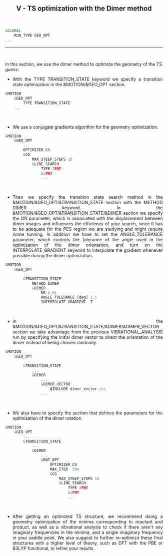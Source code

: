 <br>
<h2><p align="center"> V - TS optimization with the Dimer method </p></h2>

<br/>

```js
&GLOBAL
    RUN_TYPE GEO_OPT
...
```

---

<br/>
 
In this section, we use the dimer method to optimize the geometry of the TS guess:

- <p align="justify">With the TYPE TRANSITION_STATE keyword we specify a transition state optimization in the &MOTION/&GEO_OPT section.</p>

```js
&MOTION
    &GEO_OPT
        TYPE TRANSITION_STATE
    ...
```

<br/>
 
- <p align="justify">We use a conjugate gradients algorithm for the geometry optimization.</p>

```js
&MOTION
    &GEO_OPT
        ...
        OPTIMIZER CG
        &CG
            MAX_STEEP_STEPS 10
            &LINE_SEARCH
                TYPE 2PNT
                &2PNT
                ...
```

<br/>
 
- <p align="justify">Then we specify the transition state search method in the &MOTION/&GEO_OPT/&TRANSITION_STATE section with the METHOD DIMER keyword. In the &MOTION/&GEO_OPT/&TRANSITION_STATE/&DIMER section we specify the DR parameter, which is associated with the displacement between dimer images and influences the efficiency of your search, since it has to be adequate for the PES region we are studying and might require some tunning. In addition we have to set the ANGLE_TOLERANCE parameter, which controls the tolerance of the angle used in the optimization of the dimer orientation, and turn on the INTERPOLATE_GRADIENT keyword to interpolate the gradient whenever possible during the dimer optimization.</p>

```js
&MOTION
    &GEO_OPT
        ...
        &TRANSITION_STATE
            METHOD DIMER
            &DIMER
                DR 0.01
                ANGLE_TOLERANCE [deg] 1.5
                INTERPOLATE_GRADIENT  T
```

<br/>
 
- <p align="justify">In the &MOTION/&GEO_OPT/&TRANSITION_STATE/&DIMER/&DIMER_VECTOR section we take advantage from the previous VIBRATIONAL_ANALYSIS run by specifying the initial dimer vector to direct the orientation of the dimer instead of being chosen randomly.</p>



```js
&MOTION
    &GEO_OPT
        ...
        &TRANSITION_STATE
            ...
            &DIMER
                ...
                &DIMER_VECTOR
                    @INCLUDE dimer_vector.inc
                ...
```

<br/>
 
- <p align="justify">We also have to specify the section that defines the parameters for the optimization of the dimer rotation. </p>

```js
&MOTION
    &GEO_OPT
        ...
        &TRANSITION_STATE
            ...
            &DIMER
                ...
                &ROT_OPT
                    OPTIMIZER CG
                    MAX_ITER  500
                    &CG
                        MAX_STEEP_STEPS 10
                        &LINE_SEARCH
                            TYPE 2PNT
                            &2PNT
                            ...
```

<br/>

- <p align="justify">After getting an optimized TS structure, we recommend doing a geometry optimization of the minima corresponding to reactant and product, as well as a vibrational analysis to check if there aren't any imaginary frequencies in the minima, and a single imaginary frequency in your saddle point. We also suggest to further re-optimize these final structures with a higher level of theory, such as DFT with the PBE or B3LYP functional, to refine your results.</p>

